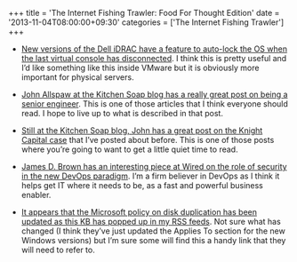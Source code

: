 +++
title = 'The Internet Fishing Trawler: Food For Thought Edition'
date = '2013-11-04T08:00:00+09:30'
categories = ['The Internet Fishing Trawler']
+++

- [New versions of the Dell iDRAC have a feature to auto-lock the OS when the last
  virtual console has disconnected](http://en.community.dell.com/techcenter/b/techcenter/archive/2013/10/31/automatic-system-lock-feature.aspx).
  I think this is pretty useful and I’d like something like this inside VMware
  but it is obviously more important for physical servers.

- [John Allspaw at the Kitchen Soap blog has a really great post on being a senior
  engineer](http://www.kitchensoap.com/2012/10/25/on-being-a-senior-engineer/). This
  is one of those articles that I think everyone should read. I hope to live up
  to what is described in that post.

- [Still at the Kitchen Soap blog, John has a great post on the Knight Capital
  case](http://www.kitchensoap.com/2013/10/29/counterfactuals-knight-capital/) that
  I’ve posted about before. This is one of those posts where you’re going to want
  to get a little quiet time to read.

- [James D. Brown has an interesting piece at Wired on the role of security in
  the new DevOps paradigm](http://www.wired.com/insights/2013/10/mythbusting-devops-and-security/).
  I’m a firm believer in DevOps as I think it helps get IT where it needs to be,
  as a fast and powerful business enabler.

- [It appears that the Microsoft policy on disk duplication has been updated as
  this KB has popped up in my RSS feeds](http://support.microsoft.com/kb/314828).
  Not sure what has changed (I think they’ve just updated the Applies To section
  for the new Windows versions) but I’m sure some will find this a handy link
  that they will need to refer to.
